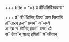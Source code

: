 +++
title = "०३ प्र दीधितिर्विश्ववारा"

+++
प्र᳓ दी᳓धितिर् विश्व᳓वारा जिगाति  
हो᳓तारम् इळः᳓ प्रथमं᳓ य᳓जध्यै  
अ᳓छा न᳓मोभिर् वृषभं᳓ वन्द᳓ध्यै  
स᳓ देवा᳓न् यक्षद् इषितो᳓ य᳓जीयान्